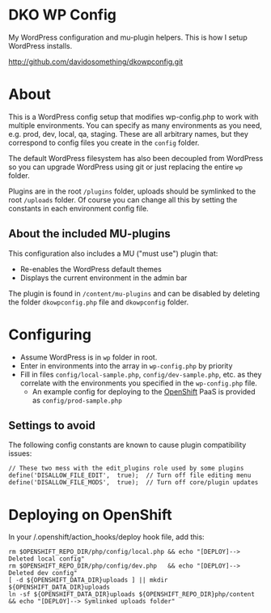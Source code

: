 DKO WP Config
=============

My WordPress configuration and mu-plugin helpers. This is how I setup WordPress
installs.

http://github.com/davidosomething/dkowpconfig.git

About
=====

This is a WordPress config setup that modifies wp-config.php to work with
multiple environments. You can specify as many environments as you need, e.g.
prod, dev, local, qa, staging. These are all arbitrary names, but they
correspond to config files you create in the `config` folder.

The default WordPress filesystem has also been decoupled from WordPress so you
can upgrade WordPress using git or just replacing the entire `wp` folder.

Plugins are in the root `/plugins` folder, uploads should be symlinked to
the root `/uploads` folder. Of course you can change all this by setting
the constants in each environment config file.

About the included MU-plugins
-----------------------------

This configuration also includes a MU ("must use") plugin that:

* Re-enables the WordPress default themes
* Displays the current environment in the admin bar

The plugin is found in `/content/mu-plugins` and can be disabled by
deleting the folder `dkowpconfig.php` file and `dkowpconfig`
folder.

Configuring
===========

* Assume WordPress is in `wp` folder in root.
* Enter in environments into the array in `wp-config.php` by priority
* Fill in files `config/local-sample.php`, `config/dev-sample.php`, etc. as they
  correlate with the environments you specified in the `wp-config.php` file.
    * An example config for deploying to the
      [OpenShift](http://openshift.redhat.com/) PaaS is provided as
      `config/prod-sample.php`

Settings to avoid
-----------------

The following config constants are known to cause plugin compatibility issues:
```
// These two mess with the edit_plugins role used by some plugins
define('DISALLOW_FILE_EDIT',  true);  // Turn off file editing menu
define('DISALLOW_FILE_MODS',  true);  // Turn off core/plugin updates
```

Deploying on OpenShift
======================

In your /.openshift/action_hooks/deploy hook file, add this:
```
rm $OPENSHIFT_REPO_DIR/php/config/local.php && echo "[DEPLOY]--> Deleted local config"
rm $OPENSHIFT_REPO_DIR/php/config/dev.php   && echo "[DEPLOY]--> Deleted dev config"
[ -d ${OPENSHIFT_DATA_DIR}uploads ] || mkdir ${OPENSHIFT_DATA_DIR}uploads
ln -sf ${OPENSHIFT_DATA_DIR}uploads ${OPENSHIFT_REPO_DIR}php/content && echo "[DEPLOY]--> Symlinked uploads folder"
```
